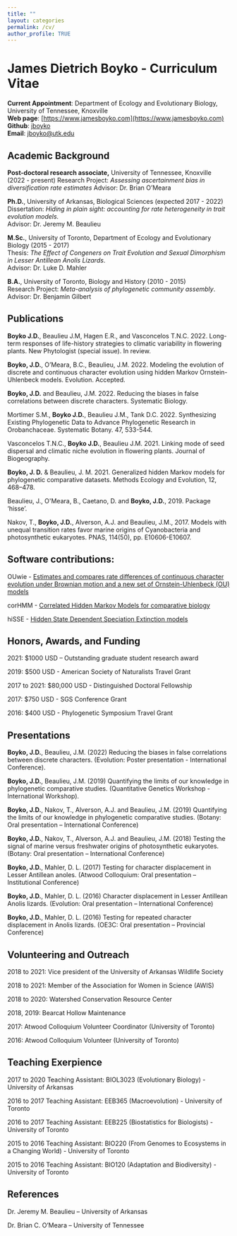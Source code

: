 ```yaml
---
title: ""
layout: categories
permalink: /cv/
author_profile: TRUE
---
```

# James Dietrich Boyko - Curriculum Vitae
**Current Appointment**: Department of Ecology and Evolutionary Biology, University of Tennessee, Knoxville   
**Web page**: [https://www.jamesboyko.com](https://www.jamesboyko.com)   
**Github**: [jboyko](https://github.com/jboyko)   
**Email**: [jboyko@utk.edu](jboyko@utk.edu)   

## Academic Background
**Post-doctoral research associate,** University of Tennessee, Knoxville (2022 - present)
Research Project: *Assessing ascertainment bias in diversification rate estimates*
Advisor: Dr. Brian O’Meara

**Ph.D.**, University of Arkansas, Biological Sciences (expected 2017 - 2022)   
Dissertation: *Hiding in plain sight: accounting for rate heterogeneity in trait evolution models.*  
Advisor: Dr. Jeremy M. Beaulieu   

**M.Sc.**, University of Toronto, Department of Ecology and Evolutionary Biology (2015 - 2017)   
Thesis: *The Effect of Congeners on Trait Evolution and Sexual Dimorphism in Lesser Antillean Anolis Lizards*.    
Advisor: Dr. Luke D. Mahler   

**B.A.**, University of Toronto, Biology and History (2010 - 2015)   
Research Project: *Meta-analysis of phylogenetic community assembly*.    
Advisor: Dr. Benjamin Gilbert   

## Publications
**Boyko J.D.**, Beaulieu J.M, Hagen E.R., and Vasconcelos T.N.C. 2022. Long-term responses of life-history strategies to climatic variability in flowering plants.  New Phytologist (special issue). In review. 

**Boyko, J.D.**, O’Meara, B.C., Beaulieu, J.M. 2022. Modeling the evolution of discrete and continuous character evolution using hidden Markov Ornstein-Uhlenbeck models. Evolution. Accepted.

**Boyko, J.D.** and Beaulieu, J.M. 2022. Reducing the biases in false correlations between discrete characters. Systematic Biology. 

Mortimer S.M., **Boyko J.D.**, Beaulieu J.M., Tank D.C. 2022. Synthesizing Existing Phylogenetic Data to Advance Phylogenetic Research in Orobanchaceae. Systematic Botany. 47, 533-544.

Vasconcelos T.N.C., **Boyko J.D.**, Beaulieu J.M. 2021. Linking mode of seed dispersal and climatic niche evolution in flowering plants.  Journal of Biogeography.

**Boyko, J. D.** & Beaulieu, J. M. 2021. Generalized hidden Markov models for phylogenetic comparative datasets. Methods Ecology and Evolution, 12, 468–478.  

Beaulieu, J., O'Meara, B., Caetano, D. and **Boyko, J.D.**, 2019. Package ‘hisse’.

Nakov, T., **Boyko, J.D.**, Alverson, A.J. and Beaulieu, J.M., 2017. Models with unequal transition rates favor marine origins of Cyanobacteria and photosynthetic eukaryotes. PNAS, 114(50), pp. E10606-E10607. 

## Software contributions:
OUwie - [Estimates and compares rate differences of continuous character evolution under Brownian motion and a new set of Ornstein-Uhlenbeck (OU) models](https://github.com/thej022214/OUwie)   

corHMM - [Correlated Hidden Markov Models for comparative biology](https://github.com/thej022214/corHMM)   

hiSSE - [Hidden State Dependent Speciation Extinction models](https://github.com/thej022214/hisse)   

## Honors, Awards, and Funding
2021: $1000 USD – Outstanding graduate student research award

2019: $500 USD - American Society of Naturalists Travel Grant    

2017 to 2021: $80,000 USD - Distinguished Doctoral Fellowship    

2017: $750 USD - SGS Conference Grant    

2016: $400 USD - Phylogenetic Symposium Travel Grant    


## Presentations
**Boyko, J.D.**, Beaulieu, J.M. (2022) Reducing the biases in false correlations between discrete characters. (Evolution: Poster presentation - International Conference). 

**Boyko, J.D.**, Beaulieu, J.M. (2019) Quantifying the limits of our knowledge in phylogenetic comparative studies. (Quantitative Genetics Workshop - International Workshop). 

**Boyko, J.D.**, Nakov, T., Alverson, A.J. and Beaulieu, J.M. (2019) Quantifying the limits of our knowledge in phylogenetic comparative studies. (Botany: Oral presentation – International Conference)    

**Boyko, J.D.**, Nakov, T., Alverson, A.J. and Beaulieu, J.M. (2018) Testing the signal of marine versus freshwater origins of photosynthetic eukaryotes. (Botany: Oral presentation – International Conference)   

**Boyko, J.D.**, Mahler, D. L. (2017) Testing for character displacement in Lesser Antillean anoles. (Atwood Colloquium: Oral presentation – Institutional Conference)      

**Boyko, J.D.**, Mahler, D. L. (2016) Character displacement in Lesser Antillean Anolis lizards. (Evolution: Oral presentation – International Conference)    

**Boyko, J.D.**, Mahler, D. L. (2016) Testing for repeated character displacement in Anolis lizards. (OE3C: Oral presentation – Provincial Conference)   

## Volunteering and Outreach
2018 to 2021: Vice president of the University of Arkansas Wildlife Society 

2018 to 2021: Member of the Association for Women in Science (AWIS)

2018 to 2020: Watershed Conservation Resource Center 

2018, 2019: Bearcat Hollow Maintenance 

2017: Atwood Colloquium Volunteer Coordinator (University of Toronto)

2016: Atwood Colloquium Volunteer (University of Toronto)


## Teaching Exerpience
2017 to 2020 Teaching Assistant: BIOL3023 (Evolutionary Biology) - University of Arkansas   

2016 to 2017 Teaching Assistant: EEB365 (Macroevolution) - University of Toronto    

2016 to 2017 Teaching Assistant: EEB225 (Biostatistics for Biologists) - University of Toronto    

2015 to 2016 Teaching Assistant: BIO220 (From Genomes to Ecosystems in a Changing World) - University of Toronto    

2015 to 2016 Teaching Assistant: BIO120 (Adaptation and Biodiversity) - University of Toronto    

## References
Dr. Jeremy M. Beaulieu – University of Arkansas 

Dr. Brian C. O’Meara – University of Tennessee

